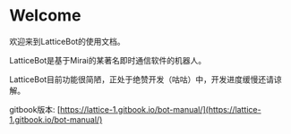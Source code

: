 # Welcome

欢迎来到LatticeBot的使用文档。

LatticeBot是基于Mirai的某著名即时通信软件的机器人。

LatticeBot目前功能很简陋，正处于绝赞开发（咕咕）中，开发进度缓慢还请谅解。

gitbook版本: [https://lattice-1.gitbook.io/bot-manual/](https://lattice-1.gitbook.io/bot-manual/)
